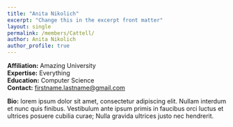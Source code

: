 ```yaml
---
title: "Anita Nikolich"
excerpt: "Change this in the excerpt front matter"
layout: single
permalink: /members/Cattell/
author: Anita Nikolich
author_profile: true
---
```


<strong>Affiliation:</strong>  Amazing University
<br>
<strong>Expertise:</strong>  Everything
<br>
<strong>Education:</strong>  Computer Science
<br>
<strong>Contact:</strong>  firstname.lastname@gmail.com
<br>

<strong>Bio:</strong> lorem ipsum dolor sit amet, consectetur adipiscing elit. Nullam interdum et nunc quis finibus. Vestibulum ante ipsum primis in faucibus orci luctus et ultrices posuere cubilia curae; Nulla gravida ultrices justo nec hendrerit.


